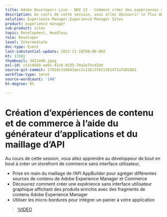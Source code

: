 ```yaml
---
title: Adobe Developers Live - NOV 22 - Comment créer des expériences de contenu et de commerce à l’aide du générateur d’applications et du maillage API
description: Au cours de cette session, vous allez découvrir le flux de développement de bout en bout qui crée un storefront de commerce piloté par l’expérience sans tête, en commençant par AppBuilder API Mesh pour agréger différentes sources de contenu de Adobe Experience Manager et Commerce Découvrez comment créer une expérience sans tête affichant des produits enrichis avec des fragments de contenu Adobe Experience Manager Utilisez Micro Frontends pour intégrer un panier dans votre application.
solution: Experience Manager,Experience Manager Sites
product: experience manager
sub-product: sites
topic: Development, Headless
role: Developer
level: Intermediate
doc-type: Event
last-substantial-update: 2022-11-18T00:00:00Z
kt: 11501
thumbnail: 3411440.jpeg
exl-id: ce1cd4d4-ee6c-41c6-9235-7da2ef4cd2a9
source-git-commit: 1792dc318643aec2c12613f621361d72a7a918b1
workflow-type: tm+mt
source-wordcount: '148'
ht-degree: 0%

---
```


# Création d’expériences de contenu et de commerce à l’aide du générateur d’applications et du maillage d’API

Au cours de cette session, vous allez apprendre au développeur de bout en bout à créer un storefront de commerce sans interface utilisateur,

* Prise en main du maillage de l’API AppBuilder pour agréger différentes sources de contenu de Adobe Experience Manager et Commerce
* Découvrez comment créer une expérience sans interface utilisateur graphique affichant des produits enrichis avec des fragments de contenu Adobe Experience Manager
* Utiliser les micro-bordures pour intégrer un panier à votre application

>[!VIDEO](https://video.tv.adobe.com/v/3411440/?quality=12&learn=on)
